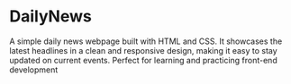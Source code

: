 # DailyNews
A simple daily news webpage built with HTML and CSS. It showcases the latest headlines in a clean and responsive design, making it easy to stay updated on current events. Perfect for learning and practicing front-end development
